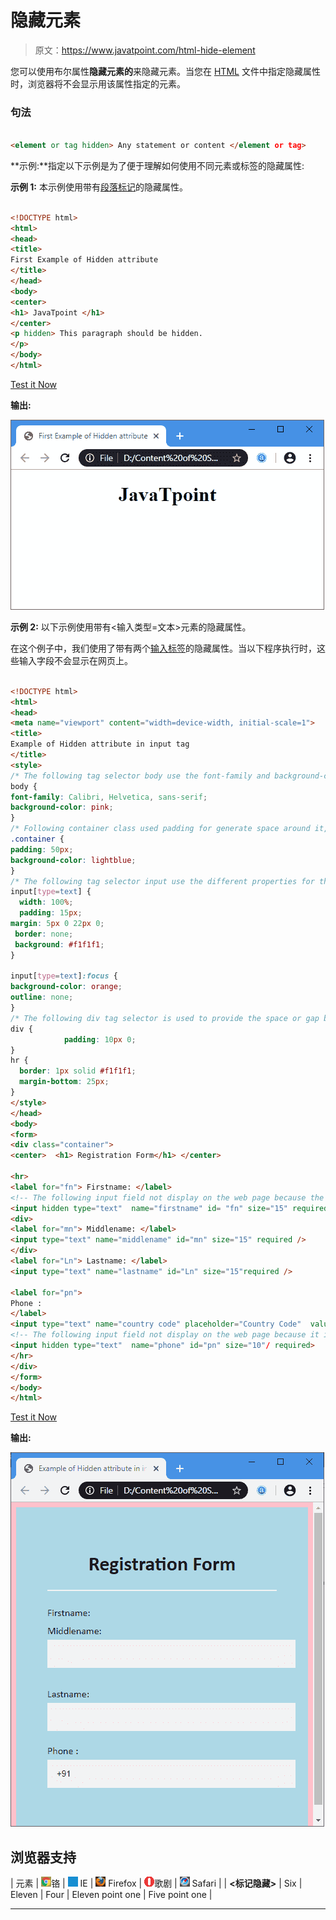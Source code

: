 # 隐藏元素

> 原文：<https://www.javatpoint.com/html-hide-element>

您可以使用布尔属性**隐藏元素的**来隐藏元素。当您在 [HTML](https://www.javatpoint.com/html-tutorial) 文件中指定隐藏属性时，浏览器将不会显示用该属性指定的元素。

### 句法

```html

<element or tag hidden> Any statement or content </element or tag>

```

**示例:**指定以下示例是为了便于理解如何使用不同元素或标签的隐藏属性:

**示例 1:** 本示例使用带有[段落标记](https://www.javatpoint.com/html-paragraph)的隐藏属性。

```html

<!DOCTYPE html>
<html>
<head>
<title> 
First Example of Hidden attribute
</title>
</head>
<body>
<center>
<h1> JavaTpoint </h1>
</center>
<p hidden> This paragraph should be hidden.
</p>
</body>
</html>

```

[Test it Now](https://www.javatpoint.com/oprweb/test.jsp?filename=HTMLHideElement1)

**输出:**

![HTML Hide Element](img/ccd505957d9930fd8ef91ed1f4078e71.png)

**示例 2:** 以下示例使用带有<输入类型=文本>元素的隐藏属性。

在这个例子中，我们使用了带有两个[输入标签](https://www.javatpoint.com/html-input-tag)的隐藏属性。当以下程序执行时，这些输入字段不会显示在网页上。

```html

<!DOCTYPE html>
<html>
<head>
<meta name="viewport" content="width=device-width, initial-scale=1">
<title>
Example of Hidden attribute in input tag
</title>
<style>
/* The following tag selector body use the font-family and background-color properties for body of a page*/
body {
font-family: Calibri, Helvetica, sans-serif;
background-color: pink;
} 
/* Following container class used padding for generate space around it, and also use a background-color for specify the color lightblue as a background */  
.container {
padding: 50px;
background-color: lightblue;
}
/* The following tag selector input use the different properties for the text filed. */
input[type=text] {
  width: 100%;
  padding: 15px;
margin: 5px 0 22px 0;
 border: none;
 background: #f1f1f1;
}

input[type=text]:focus {
background-color: orange;
outline: none;
}
/* The following div tag selector is used to provide the space or gap between the content or elements on a web page. */
div {
            padding: 10px 0;
}    
hr {
  border: 1px solid #f1f1f1;
  margin-bottom: 25px;
}
</style>
</head>
<body>
<form>
<div class="container">
<center>  <h1> Registration Form</h1> </center>

<hr>
<label for="fn"> Firstname: </label> 
<!-- The following input field not display on the web page because the hidden attribute is used in this <input> tag. -->
<input hidden type="text"  name="firstname" id= "fn" size="15" required /> 
<div>
<label for="mn"> Middlename: </label> 
<input type="text" name="middlename" id="mn" size="15" required /> 
</div>
<label for="Ln"> Lastname: </label>  
<input type="text" name="lastname" id="Ln" size="15"required /> 

<label for="pn"> 
Phone :
</label>
<input type="text" name="country code" placeholder="Country Code"  value="+91" size="2"/> 
<!-- The following input field not display on the web page because it is also use the hidden attribute-->
<input hidden type="text"  name="phone" id="pn" size="10"/ required> 
</hr>
</div>
</form>
</body>
</html>

```

[Test it Now](https://www.javatpoint.com/oprweb/test.jsp?filename=HTMLHideElement2)

**输出:**

![HTML Hide Element](img/7b6ae87300f91f9c3bc32ad3ff2fc1a7.png)

## 浏览器支持

| 元素 | ![chrome browser](img/4fbdc93dc2016c5049ed108e7318df19.png)铬 | ![ie browser](img/83dd23df1fe8373fd5bf054b2c1dd88b.png) IE | ![firefox browser](img/4f001fff393888a8a807ed29b28145d1.png) Firefox | ![opera browser](img/6cad4a592cc69a052056a0577b4aac65.png)歌剧 | ![safari browser](img/a0f6a9711a92203c5dc5c127fe9c9fca.png) Safari |
| **<标记隐藏>** | Six | Eleven | Four | Eleven point one | Five point one |

* * *